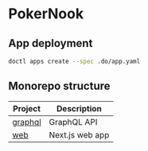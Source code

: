 # PokerNook

## App deployment

```bash
doctl apps create --spec .do/app.yaml
```

## Monorepo structure

| Project            | Description     |
| ------------------ | --------------- |
| [graphql](graphql) | GraphQL API     |
| [web](web)         | Next.js web app |
